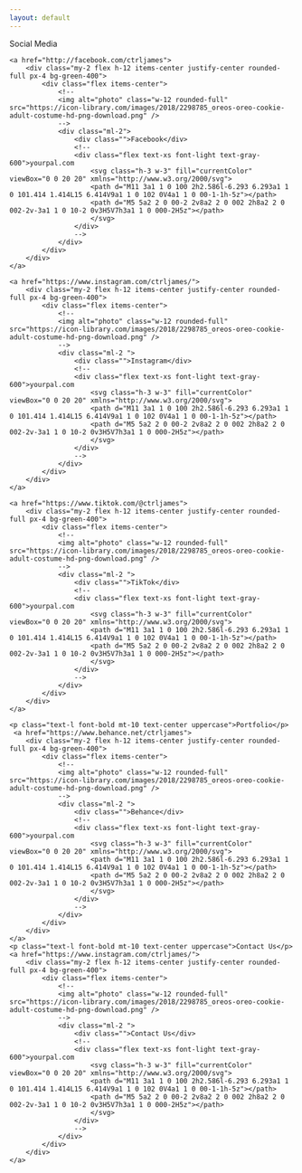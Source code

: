 ```yaml
---
layout: default
---
```


<div class="m-5">
    <p class="text-l font-bold mt-10 text-center uppercase"> Social Media</p>

    <a href="http://facebook.com/ctrljames">
        <div class="my-2 flex h-12 items-center justify-center rounded-full px-4 bg-green-400">
            <div class="flex items-center">
                <!--
                <img alt="photo" class="w-12 rounded-full" src="https://icon-library.com/images/2018/2298785_oreos-oreo-cookie-adult-costume-hd-png-download.png" />
                -->
                <div class="ml-2">
                    <div class="">Facebook</div>
                    <!--
                    <div class="flex text-xs font-light text-gray-600">yourpal.com
                        <svg class="h-3 w-3" fill="currentColor" viewBox="0 0 20 20" xmlns="http://www.w3.org/2000/svg">
                        <path d="M11 3a1 1 0 100 2h2.586l-6.293 6.293a1 1 0 101.414 1.414L15 6.414V9a1 1 0 102 0V4a1 1 0 00-1-1h-5z"></path>
                        <path d="M5 5a2 2 0 00-2 2v8a2 2 0 002 2h8a2 2 0 002-2v-3a1 1 0 10-2 0v3H5V7h3a1 1 0 000-2H5z"></path>
                        </svg>
                    </div>
                    -->
                </div>
            </div>
        </div>
    </a>

    <a href="https://www.instagram.com/ctrljames/">
        <div class="my-2 flex h-12 items-center justify-center rounded-full px-4 bg-green-400">
            <div class="flex items-center">
                <!--
                <img alt="photo" class="w-12 rounded-full" src="https://icon-library.com/images/2018/2298785_oreos-oreo-cookie-adult-costume-hd-png-download.png" />
                -->
                <div class="ml-2 ">
                    <div class="">Instagram</div>
                    <!--
                    <div class="flex text-xs font-light text-gray-600">yourpal.com
                        <svg class="h-3 w-3" fill="currentColor" viewBox="0 0 20 20" xmlns="http://www.w3.org/2000/svg">
                        <path d="M11 3a1 1 0 100 2h2.586l-6.293 6.293a1 1 0 101.414 1.414L15 6.414V9a1 1 0 102 0V4a1 1 0 00-1-1h-5z"></path>
                        <path d="M5 5a2 2 0 00-2 2v8a2 2 0 002 2h8a2 2 0 002-2v-3a1 1 0 10-2 0v3H5V7h3a1 1 0 000-2H5z"></path>
                        </svg>
                    </div>
                    -->
                </div>
            </div>
        </div>
    </a>

    <a href="https://www.tiktok.com/@ctrljames">
        <div class="my-2 flex h-12 items-center justify-center rounded-full px-4 bg-green-400">
            <div class="flex items-center">
                <!--
                <img alt="photo" class="w-12 rounded-full" src="https://icon-library.com/images/2018/2298785_oreos-oreo-cookie-adult-costume-hd-png-download.png" />
                -->
                <div class="ml-2 ">
                    <div class="">TikTok</div>
                    <!--
                    <div class="flex text-xs font-light text-gray-600">yourpal.com
                        <svg class="h-3 w-3" fill="currentColor" viewBox="0 0 20 20" xmlns="http://www.w3.org/2000/svg">
                        <path d="M11 3a1 1 0 100 2h2.586l-6.293 6.293a1 1 0 101.414 1.414L15 6.414V9a1 1 0 102 0V4a1 1 0 00-1-1h-5z"></path>
                        <path d="M5 5a2 2 0 00-2 2v8a2 2 0 002 2h8a2 2 0 002-2v-3a1 1 0 10-2 0v3H5V7h3a1 1 0 000-2H5z"></path>
                        </svg>
                    </div>
                    -->
                </div>
            </div>
        </div>
    </a>

    <p class="text-l font-bold mt-10 text-center uppercase">Portfolio</p>
     <a href="https://www.behance.net/ctrljames">
        <div class="my-2 flex h-12 items-center justify-center rounded-full px-4 bg-green-400">
            <div class="flex items-center">
                <!--
                <img alt="photo" class="w-12 rounded-full" src="https://icon-library.com/images/2018/2298785_oreos-oreo-cookie-adult-costume-hd-png-download.png" />
                -->
                <div class="ml-2 ">
                    <div class="">Behance</div>
                    <!--
                    <div class="flex text-xs font-light text-gray-600">yourpal.com
                        <svg class="h-3 w-3" fill="currentColor" viewBox="0 0 20 20" xmlns="http://www.w3.org/2000/svg">
                        <path d="M11 3a1 1 0 100 2h2.586l-6.293 6.293a1 1 0 101.414 1.414L15 6.414V9a1 1 0 102 0V4a1 1 0 00-1-1h-5z"></path>
                        <path d="M5 5a2 2 0 00-2 2v8a2 2 0 002 2h8a2 2 0 002-2v-3a1 1 0 10-2 0v3H5V7h3a1 1 0 000-2H5z"></path>
                        </svg>
                    </div>
                    -->
                </div>
            </div>
        </div>
    </a>   
    <p class="text-l font-bold mt-10 text-center uppercase">Contact Us</p>
    <a href="https://www.instagram.com/ctrljames/">
        <div class="my-2 flex h-12 items-center justify-center rounded-full px-4 bg-green-400">
            <div class="flex items-center">
                <!--
                <img alt="photo" class="w-12 rounded-full" src="https://icon-library.com/images/2018/2298785_oreos-oreo-cookie-adult-costume-hd-png-download.png" />
                -->
                <div class="ml-2 ">
                    <div class="">Contact Us</div>
                    <!--
                    <div class="flex text-xs font-light text-gray-600">yourpal.com
                        <svg class="h-3 w-3" fill="currentColor" viewBox="0 0 20 20" xmlns="http://www.w3.org/2000/svg">
                        <path d="M11 3a1 1 0 100 2h2.586l-6.293 6.293a1 1 0 101.414 1.414L15 6.414V9a1 1 0 102 0V4a1 1 0 00-1-1h-5z"></path>
                        <path d="M5 5a2 2 0 00-2 2v8a2 2 0 002 2h8a2 2 0 002-2v-3a1 1 0 10-2 0v3H5V7h3a1 1 0 000-2H5z"></path>
                        </svg>
                    </div>
                    -->
                </div>
            </div>
        </div>
    </a>
</div>